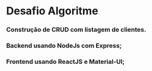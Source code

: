 # Desafio Algoritme

### Construção de CRUD com listagem de clientes.
### Backend usando NodeJs com Express;
### Frontend usando ReactJS e Material-UI;
